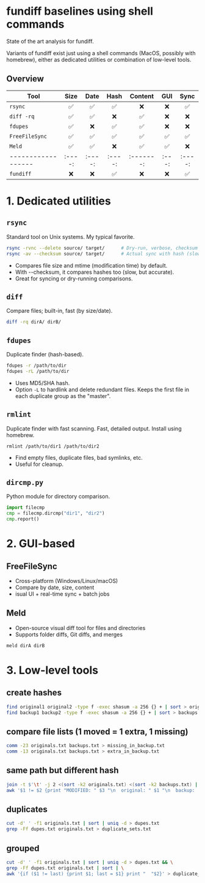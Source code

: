 # fundiff baselines using shell commands

State of the art analysis for fundiff.

Variants of fundiff exist just using a shell commands (MacOS, possibly with homebrew), 
either as dedicated utilities or combination of low-level tools.

## Overview

| Tool             | Size | Date | Hash | Content | GUI | Sync |
|------------------|:----:|:----:|:----:|:-------:|:---:|:----:|
| `rsync`          | ✅   | ✅   | ✅   | ❌   | ❌  | ✅   |
| `diff -rq`       | ✅   | ✅   | ❌   | ✅       | ❌  | ❌   |
| `fdupes`         | ✅   | ❌   | ✅   | ✅       | ❌  | ❌   |
| `FreeFileSync`   | ✅   | ✅   | ✅   | ✅       | ✅  | ✅   |
| `Meld`           | ✅   | ✅   | ❌   | ✅       | ✅  | ❌   |
|------------------|:----:|:----:|:----:|:-------:|:---:|:----:|
| `fundiff`        | ❌   | ❌    | ✅   | ❌       | ❌  | ✅   |

# 1. Dedicated utilities

## `rsync`
Standard tool on Unix systems. My typical favorite.

```bash
rsync -rvnc --delete source/ target/      # Dry-run, verbose, checksum
rsync -av --checksum source/ target/      # Actual sync with hash (slow)
```

- Compares file size and mtime (modification time) by default.
- With --checksum, it compares hashes too (slow, but accurate).
- Great for syncing or dry-running comparisons.

## `diff`
Compare files; built-in, fast (by size/date).

```bash
diff -rq dirA/ dirB/
```

## `fdupes`
Duplicate finder (hash-based).

```bash
fdupes -r /path/to/dir
fdupes -rL /path/to/dir
```
- Uses MD5/SHA hash.
- Option `-L` to hardlink and delete redundant files. Keeps the first file in each duplicate group as the "master".

## `rmlint`
Duplicate finder with fast scanning. Fast, detailed output.
Install using homebrew.

```
rmlint /path/to/dir1 /path/to/dir2
```

- Find empty files, duplicate files, bad symlinks, etc.
- Useful for cleanup.

## `dircmp.py`
Python module for directory comparison.

```python
import filecmp
cmp = filecmp.dircmp("dir1", "dir2")
cmp.report()
```

# 2. GUI-based

## FreeFileSync
- Cross-platform (Windows/Linux/macOS)
- Compare by date, size, content
- isual UI + real-time sync + batch jobs

## Meld
- Open-source visual diff tool for files and directories
- Supports folder diffs, Git diffs, and merges

```bash
meld dirA dirB
```


# 3. Low-level tools

## create hashes
```bash
find original1 original2 -type f -exec shasum -a 256 {} + | sort > originals.txt
find backup1 backup2 -type f -exec shasum -a 256 {} + | sort > backups.txt
```

## compare file lists (1 moved = 1 extra, 1 missing)
```bash
comm -23 originals.txt backups.txt > missing_in_backup.txt
comm -13 originals.txt backups.txt > extra_in_backup.txt
```

## same path but different hash
```bash
join -t $'\t' -j 2 <(sort -k2 originals.txt) <(sort -k2 backups.txt) | \
awk '$1 != $2 {print "MODIFIED: " $3 "\n  original: " $1 "\n  backup:   " $2}'
```

## duplicates
```bash
cut -d' ' -f1 originals.txt | sort | uniq -d > dupes.txt
grep -Ff dupes.txt originals.txt > duplicate_sets.txt
```

## grouped
```bash
cut -d' ' -f1 originals.txt | sort | uniq -d > dupes.txt && \
grep -Ff dupes.txt originals.txt | sort | \
awk '{if ($1 != last) {print $1; last = $1} print "  "$2}' > duplicate_groups.txt
```
